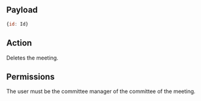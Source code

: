 ## Payload
```js
{id: Id}
```

## Action
Deletes the meeting.

## Permissions
The user must be the committee manager of the committee of the meeting.
